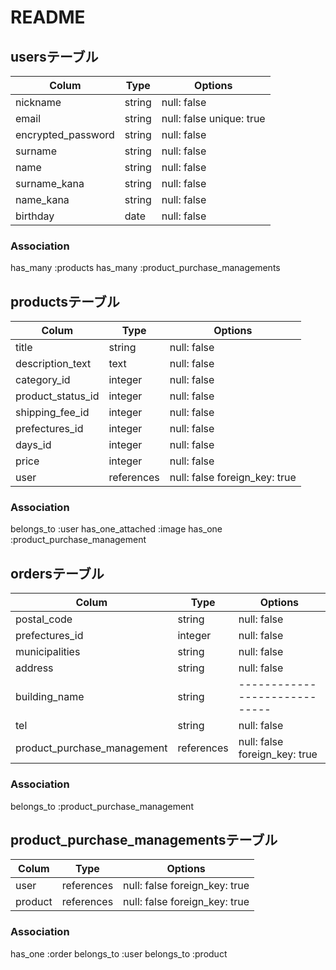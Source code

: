 # README

## usersテーブル

| Colum              | Type       | Options                  |
| ------------------ | ---------- | ------------------------ |
| nickname           | string     | null: false              |
| email              | string     | null: false unique: true |
| encrypted_password | string     | null: false              |
| surname            | string     | null: false              |
| name               | string     | null: false              |
| surname_kana       | string     | null: false              |
| name_kana          | string     | null: false              |
| birthday           | date       | null: false              |

### Association

  has_many :products
  has_many :product_purchase_managements


## productsテーブル

| Colum               | Type       | Options                       |
| ------------------- | ---------- | ----------------------------- |
| title               | string     | null: false                   |
| description_text    | text       | null: false                   |
| category_id         | integer    | null: false                   |
| product_status_id   | integer    | null: false                   |
| shipping_fee_id     | integer    | null: false                   |
| prefectures_id      | integer    | null: false                   |
| days_id             | integer    | null: false                   |
| price               | integer    | null: false                   |
| user                | references | null: false foreign_key: true |

### Association

  belongs_to :user
  has_one_attached :image
  has_one :product_purchase_management


## ordersテーブル

| Colum                       | Type       | Options                       |
| --------------------------- | ---------- | ----------------------------- |
| postal_code                 | string     | null: false                   |
| prefectures_id              | integer    | null: false                   |
| municipalities              | string     | null: false                   |
| address                     | string     | null: false                   |
| building_name               | string     | ----------------------------- |
| tel                         | string     | null: false                   |
| product_purchase_management | references | null: false foreign_key: true |

 ### Association

  belongs_to :product_purchase_management

 ## product_purchase_managementsテーブル

 | Colum            | Type       | Options                       |
 | ---------------- | ---------- | ----------------------------- |
 | user             | references | null: false foreign_key: true |
 | product          | references | null: false foreign_key: true |

 ### Association
  
  has_one    :order
  belongs_to :user
  belongs_to :product
  
  